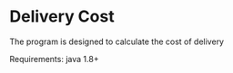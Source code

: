 # Delivery Cost
  
The program is designed to calculate the cost of delivery
  
Requirements:
java 1.8+
